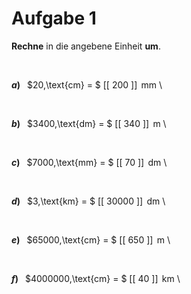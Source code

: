 <!--
version:  0.0.1

language: de

@style
input {
    text-align: center;
}

.flex-container {
    display: flex;
    flex-wrap: wrap;
    align-items: stretch;
    gap: 20px;
}

.flex-child {
    flex: 1;
    min-width: 350px;
    margin-right: 20px;
}

@media (max-width: 400px) {
    .flex-child {
        flex: 100%;
        margin-right: 0;
    }
}
@end

formula: \carry   \textcolor{red}{\scriptsize #1}
formula: \digit   \rlap{\carry{#1}}\phantom{#2}#2
formula: \permil  \text{‰}

import: https://raw.githubusercontent.com/liaTemplates/algebrite/master/README.md
import: https://raw.githubusercontent.com/LiaTemplates/Tikz-Jax/main/README.md

script: https://cdn.jsdelivr.net/gh/LiaTemplates/Tikz-Jax@main/dist/index.js

@round
<script>
  let value = `@input`;
  if (value.startsWith("@")) {
    ""
  } else {
    value = JSON.parse(value);
    value = value[0]
    value = value.replace(/,/g, ".");
    value = parseFloat(value);
    value = Math.round(value * Math.pow(10,@1)) / Math.pow(10,@1);
    value == @0
  }
</script>
@end

tags: Einheiten, Länge, leicht

-->




# Aufgabe 1


**Rechne** in die angebene Einheit **um**.

<br>


<section class="flex-container">

<div class="flex-child">

__$a)\;\;$__ $20\,\text{cm} = $ [[  200  ]] $\,\text{mm}$ \

</div>
<br>
<div class="flex-child">

__$b)\;\;$__ $3400\,\text{dm} = $ [[  340  ]] $\,\text{m}$ \

</div>
<br>
<div class="flex-child">

__$c)\;\;$__ $7000\,\text{mm} = $ [[  70   ]] $\,\text{dm}$ \

</div>
<br>
<div class="flex-child">

__$d)\;\;$__ $3\,\text{km} = $ [[ 30000 ]] $\,\text{dm}$ \

</div>
<br>
<div class="flex-child">

__$e)\;\;$__ $65000\,\text{cm} = $ [[  650  ]] $\,\text{m}$ \

</div>
<br>
<div class="flex-child">

__$f)\;\;$__ $4000000\,\text{cm} = $ [[   40  ]] $\,\text{km}$ \

</div>


</section>

<br>
<br>
<br>
<br>
<br>